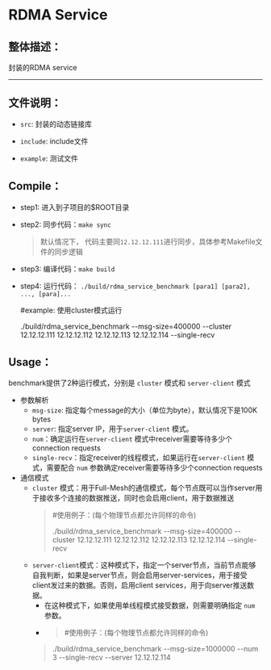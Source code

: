 # RDMA Service
## 整体描述：
封装的RDMA service
***
## 文件说明：
- ```src```: 封装的动态链接库
  
- ```include```: include文件

- ```example```: 测试文件

## Compile：
- step1: 进入到子项目的$ROOT目录
- step2: 同步代码：```make sync``` 
  > 默认情况下， 代码主要同```12.12.12.111```进行同步，具体参考Makefile文件的同步逻辑
- step3: 编译代码：```make build```
- step4: 运行代码： ```./build/rdma_service_benchmark [para1] [para2], ..., [para]...```
  > 
  #example: 使用cluster模式运行

  ./build/rdma_service_benchmark --msg-size=400000  --cluster 12.12.12.111 12.12.12.112 12.12.12.113 12.12.12.114 --single-recv
  
## Usage：
benchmark提供了2种运行模式，分别是  ```cluster``` 模式和 ```server-client``` 模式
- 参数解析
  - ```msg-size```: 指定每个message的大小（单位为byte），默认情况下是100K bytes
  - ```server```: 指定server IP，用于```server-client``` 模式。
  - ```num```：确定运行在```server-client``` 模式中receiver需要等待多少个connection requests
  - ```single-recv```：指定receiver的线程模式，如果运行在```server-client``` 模式，需要配合 ```num``` 参数确定receiver需要等待多少个connection requests
- 通信模式
  - ```cluster``` 模式：用于Full-Mesh的通信模式，每个节点既可以当作server用于接收多个连接的数据推送，同时也会启用client，用于数据推送
    >  #使用例子：(每个物理节点都允许同样的命令)
    >
    > ./build/rdma_service_benchmark --msg-size=400000  --cluster 12.12.12.111 12.12.12.112 12.12.12.113 12.12.12.114 --single-recv
  - ```server-client```模式：这种模式下，指定一个server节点，当前节点能够自我判断，如果是server节点，则会启用server-services，用于接受client发过来的数据。否则，启用client services，用于向server推送数据。
    - 在这种模式下，如果使用单线程模式接受数据，则需要明确指定 ```num``` 参数。
    - >  #使用例子：(每个物理节点都允许同样的命令)
    >
    > ./build/rdma_service_benchmark --msg-size=1000000 --num 3 --single-recv --server 12.12.12.114

